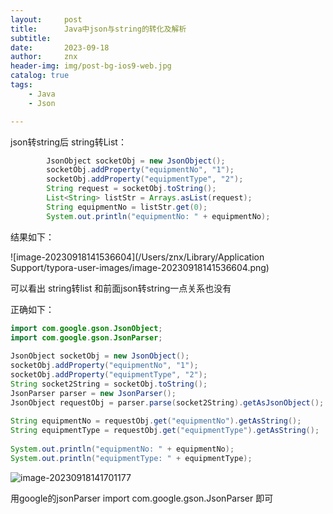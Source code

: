 ```yaml
---
layout:     post
title:      Java中json与string的转化及解析
subtitle:   
date:       2023-09-18
author:     znx
header-img: img/post-bg-ios9-web.jpg
catalog: true
tags:
    - Java
    - Json

---
```




json转string后 string转List：

```java
        JsonObject socketObj = new JsonObject();
        socketObj.addProperty("equipmentNo", "1");
        socketObj.addProperty("equipmentType", "2");
        String request = socketObj.toString();
        List<String> listStr = Arrays.asList(request);
        String equipmentNo = listStr.get(0);
        System.out.println("equipmentNo: " + equipmentNo);
```



结果如下：

![image-20230918141536604](/Users/znx/Library/Application Support/typora-user-images/image-20230918141536604.png)



可以看出 string转list 和前面json转string一点关系也没有

正确如下：

```java
import com.google.gson.JsonObject;
import com.google.gson.JsonParser;
 
JsonObject socketObj = new JsonObject();
socketObj.addProperty("equipmentNo", "1");
socketObj.addProperty("equipmentType", "2");
String socket2String = socketObj.toString();
JsonParser parser = new JsonParser();
JsonObject requestObj = parser.parse(socket2String).getAsJsonObject();
 
String equipmentNo = requestObj.get("equipmentNo").getAsString();
String equipmentType = requestObj.get("equipmentType").getAsString();
 
System.out.println("equipmentNo: " + equipmentNo);
System.out.println("equipmentType: " + equipmentType);
```



![image-20230918141701177](/Users/znx/Desktop/github/znx-blog/image/work/1/1-3.png)

用google的jsonParser import com.google.gson.JsonParser 即可
